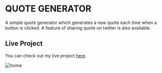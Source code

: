 # QUOTE GENERATOR

A simple quote generator which generates a new quote each time when a button is clicked. A feature of sharing quote on twitter is also available.


## Live Project

You can check out my live project [here](https://anmolarora1711.github.io/quote-generator/).

![home](https://user-images.githubusercontent.com/70250104/150917733-82322587-d74d-41c8-957c-fbb133db139f.PNG)
